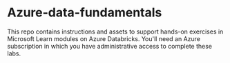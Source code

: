 # Azure-data-fundamentals
This repo contains instructions and assets to support hands-on exercises in Microsoft Learn modules on Azure Databricks.  You'll need an Azure subscription in which you have administrative access to complete these labs.
